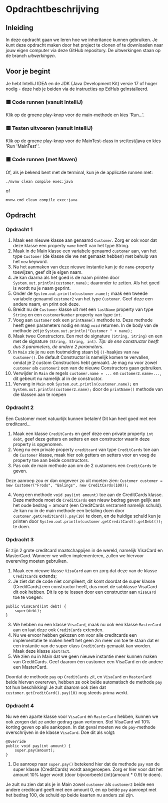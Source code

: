 # Opdrachtbeschrijving

## Inleiding
In deze opdracht gaan we leren hoe we inheritance kunnen gebruiken. Je kunt deze opdracht maken door het project te clonen of te downloaden naar jouw eigen computer via deze GitHub repository. De uitwerkingen staan op de branch _uitwerkingen_.

## Voor je begint

Je hebt IntelliJ IDEA en de JDK (Java Development Kit) versie 17 of hoger nodig - deze heb je beiden via de instructies op EdHub geïnstalleerd.

### 🟩 Code runnen (vanuit IntelliJ)
Klik op de groene play-knop voor de main-methode en kies 'Run...'.
### 🟨 Testen uitvoeren (vanuit IntelliJ)
Klik op de groene play-knop voor de MainTest-class in src/test/java en kies 'Run 'MainTest''.
### ⬛ Code runnen (met Maven)
Of, als je bekend bent met de terminal, kun je de applicatie runnen met:
```shell
./mvnw clean compile exec:java
```
of
```shell
mvnw.cmd clean compile exec:java
```

## Opdracht

### Opdracht 1

1. Maak een nieuwe klasse aan genaamd `Customer`. Zorg er ook voor dat deze klasse een property `name` heeft van het type String.
2. Maak in de Main klasse een variabele genaamd `customer` aan, van het type `Customer` (de klasse die we net gemaakt hebben) met behulp van het `new` keyword.
3. Na het aanmaken van deze nieuwe instantie kan je de `name`-property toewijzen, geef dit je eigen naam.
4. Je kan daarna als het goed is de naam printen door `System.out.println(customer.name);` daaronder te zetten. Als het goed is wordt nu je naam geprint.
5. Onder de `System.out.println(customer.name);` maak een tweede variabele genaamd `customer2` van het type `Customer`. Geef deze een andere naam, en print ook deze.
6. Breidt nu de `Customer` klasse uit met een `lastName` property van type `String` en een `customerNumber` property van type `int`.
7. Voeg aan `Customer` ook een `printName()` methode to. Deze methode heeft geen parameters nodig en mag `void` returnen. In de body van de methode zet je `System.out.println("Customer " + name);`
8. Maak twee Constructors. Een met de signature `(String, String)` en een met de signature `(String, String, int)`. _Tip: de ene constructor heeft dus 3 parameters, de andere 2 parameters_.
9. In `Main` zie je nu een foutmelding staan bij `()`-haakjes van `new Customer()`. De default Constructor is namelijk komen te vervallen, omdat je 2 custom Constructors hebt gemaakt. Je mag nu voor zowel `customer` als `customer2` een van de nieuwe Constructors gaan gebruiken. 
10. Verwijder in `Main` de regels `customer.name = ...` en `customer2.name=...`, dit gebeurt nu namelijk al in de constructor.
11. Vervang in `Main` ook `System.out.println(customer.name);` en `System.out.println(customer2.name);` door de `printName()` methode van die klassen aan te roepen

### Opdracht 2

Een Customer moet natuurlijk kunnen betalen! Dit kan heel goed met een creditcard...

1. Maak een klasse `CreditCards` en geef deze een private property `int debt`, geef deze getters en setters en een constructor waarin deze property is opgenomen.
2. Voeg nu een private property `creditcard` van type `CreditCards` toe aan de `Customer` klasse, maak hier ook getters en setters voor en voeg de property toe aan beide constructors.
3. Pas ook de main methode aan om de 2 customers een `CreditCards` te geven.

Deze aanroep zou er dan ongeveer zo uit moeten zien:
`Customer customer = new Customer("Frodo", "Balings", new CreditCards(100));`

4. Voeg een methode `void pay(int amount)` toe aan de CreditCards klasse. Deze methode moet de `CreditCards` een nieuw bedrag geven gelijk aan het oude bedrag + amount (een CreditCards verzamelt namelijk schuld). Je kan nu in de main methode een betaling doen door
`customer.getCreditCard().pay(10)` te doen, en de huidige schuld kun je printen door `System.out.println(customer.getCreditCard().getDebt());` te doen.

### Opdracht 3

Er zijn 2 grote creditcard maatschappijen in de wereld, namelijk VisaCard en MasterCard. Wanneer we willen implementeren, zullen we hiervoor overerving moeten gebruiken. 
1. Maak een nieuwe klasse `VisaCard` aan en zorg dat deze van de klasse `CreditCards` extends;
2. Je ziet dat de code niet compileert, dit komt doordat de super klasse (CreditCards) een constructor heeft, dus moet de subklasse VisaCard dit ook hebben.
Dit is op te lossen door een constructor aan `VisaCard` toe te voegen: 
```
public VisaCard(int debt) {
    super(debt);
}
```
3. We hebben nu een klasse `VisaCard`, maak nu ook een klasse `MasterCard` aan en laat deze ook `CreditCards` extenden.
4. Nu we ervoor hebben gekozen om voor alle creditcards een implementatie te maken heeft het geen zin meer om toe te staan dat er een instantie van de super class `CreditCards` gemaakt kan worden. Maak deze klasse `abstract`.
5. We zien nu in Main dat we geen nieuwe instantie meer kunnen maken van CreditCards. Geef daarom éen customer een VisaCard en de andere een MasterCard.

Doordat de methode `pay` op `CreditCards` zit, en `VisaCard` en `MasterCard` beide hiervan overerven, hebben ze ook beide automatisch de methode `pay` tot hun beschikking! Je zult daarom ook zien dat `customer.getCreditCard().pay(10)` nog steeds prima werkt.

### Opdracht 4

Nu we een aparte klasse voor `VisaCard` en `MasterCard` hebben, kunnen we ook zorgen dat ze ander gedrag gaan vertonen. Stel VisaCard wil 10% korting geven op alle aankopen. In dat geval moeten we de `pay`-methode overschrijven in de klasse `VisaCard`. Doe dit als volgt:

```
@Override
public void pay(int amount) {
    super.pay(amount);
}
```

1. De aanroep naar `super.pay()` betekend hier dat de methode `pay` van de super klasse (CreditCards) wordt aangeroepen. Zorg er hier voor dat het amount 10% lager wordt (door bijvoorbeeld (int)(amount * 0.9) te doen).

Je zult nu zien dat als je in Main zowel `customer` als `customer2` beide een andere creditcard geeft met een amount 0, en op beide `pay` aanroept met het bedrag 100, de schuld op beide kaarten nu anders zal zijn.
